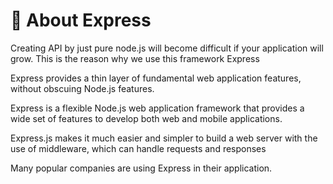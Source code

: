 <h1>🌟 About Express</h1>
<p>Creating API by just pure node.js will become difficult if your application will grow. This is the reason why we use this framework Express</p>
<p>Express provides a thin layer of fundamental web application features, without obscuing Node.js features.</p>
<p>Express is a flexible Node.js web application framework that provides a wide set of features to develop both web and mobile applications.</p>
<p>Express.js makes it much easier and simpler to build a web server with the use of middleware, which can handle requests and responses</p>
<p>Many popular companies are using Express in their application. </p>
